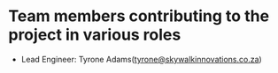 # Team members contributing to the project in various roles

- Lead Engineer: Tyrone Adams(tyrone@skywalkinnovations.co.za)
